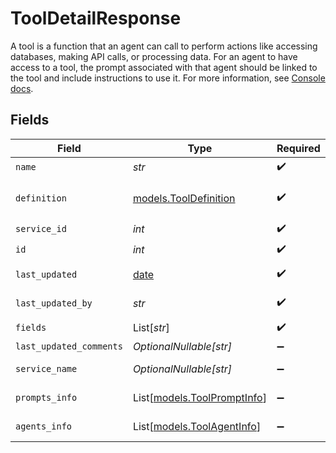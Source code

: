 # ToolDetailResponse

A tool is a function that an agent can call to perform actions like accessing databases,
making API calls, or processing data. For an agent to have access to a tool, the prompt
associated with that agent should be linked to the tool and include instructions to use it.
For more information, see [Console docs](https://docs.syllable.ai/Resources/Tools).


## Fields

| Field                                                                                                        | Type                                                                                                         | Required                                                                                                     | Description                                                                                                  | Example                                                                                                      |
| ------------------------------------------------------------------------------------------------------------ | ------------------------------------------------------------------------------------------------------------ | ------------------------------------------------------------------------------------------------------------ | ------------------------------------------------------------------------------------------------------------ | ------------------------------------------------------------------------------------------------------------ |
| `name`                                                                                                       | *str*                                                                                                        | :heavy_check_mark:                                                                                           | The name of the tool                                                                                         | Weather Fetcher                                                                                              |
| `definition`                                                                                                 | [models.ToolDefinition](../models/tooldefinition.md)                                                         | :heavy_check_mark:                                                                                           | A tool that can be called from an LLM during the conversation. See https://docs.syllable.ai/Resources/Tools. |                                                                                                              |
| `service_id`                                                                                                 | *int*                                                                                                        | :heavy_check_mark:                                                                                           | The service to which this tool belongs                                                                       |                                                                                                              |
| `id`                                                                                                         | *int*                                                                                                        | :heavy_check_mark:                                                                                           | The ID of the tool                                                                                           |                                                                                                              |
| `last_updated`                                                                                               | [date](https://docs.python.org/3/library/datetime.html#date-objects)                                         | :heavy_check_mark:                                                                                           | The timestamp of the most recent update to the service                                                       |                                                                                                              |
| `last_updated_by`                                                                                            | *str*                                                                                                        | :heavy_check_mark:                                                                                           | The email of the user who last updated the tool                                                              | user@email.com                                                                                               |
| `fields`                                                                                                     | List[*str*]                                                                                                  | :heavy_check_mark:                                                                                           | Fields that the tool accepts as input                                                                        |                                                                                                              |
| `last_updated_comments`                                                                                      | *OptionalNullable[str]*                                                                                      | :heavy_minus_sign:                                                                                           | Update comments                                                                                              |                                                                                                              |
| `service_name`                                                                                               | *OptionalNullable[str]*                                                                                      | :heavy_minus_sign:                                                                                           | The name of the service to which the tool belongs                                                            |                                                                                                              |
| `prompts_info`                                                                                               | List[[models.ToolPromptInfo](../models/toolpromptinfo.md)]                                                   | :heavy_minus_sign:                                                                                           | IDs and names of the prompts linked to the tool                                                              |                                                                                                              |
| `agents_info`                                                                                                | List[[models.ToolAgentInfo](../models/toolagentinfo.md)]                                                     | :heavy_minus_sign:                                                                                           | IDs and names of the agents linked to the tool via a prompt                                                  |                                                                                                              |
